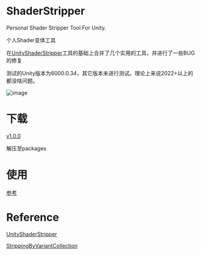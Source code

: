 # ShaderStripper
Personal Shader Stripper Tool For Unity.

个人Shader变体工具

在[UnityShaderStripper](https://github.com/SixWays/UnityShaderStripper)工具的基础上合并了几个实用的工具，并进行了一些BUG的修复

测试的Unity版本为6000.0.34，其它版本未进行测试。理论上来说2022+以上的都没啥问题。

![image](https://github.com/user-attachments/assets/65e99cbd-4f70-4c6f-bed3-e5e64b6387af)

# 下载

[v1.0.0](https://github.com/Shaun-Fong/ShaderStripper/releases/download/v1.0.0/com.shaunfong.shader-stripper.zip)

解压至packages

# 使用

[参考](https://github.com/SixWays/UnityShaderStripper/wiki)

# Reference

[UnityShaderStripper](https://github.com/SixWays/UnityShaderStripper)
 
[StrippingByVariantCollection](https://github.com/wotakuro/StrippingByVariantCollection)
